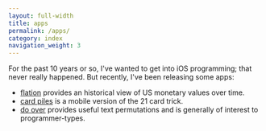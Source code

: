 ```yaml
---
layout: full-width
title: apps
permalink: /apps/
category: index
navigation_weight: 3
---
```


For the past 10 years or so, I've wanted to get into iOS programming; that never really happened. But recently, I've been releasing some apps:
- [flation](/flation/) provides an historical view of US monetary values over time.
- [card piles](/card-piles/) is a mobile version of the 21 card trick.
- [do over](/do-over/) provides useful text permutations and is generally of interest to programmer-types.
